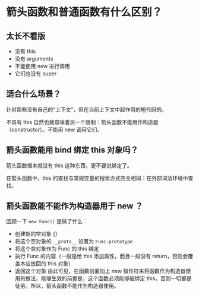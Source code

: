 # 箭头函数和普通函数有什么区别？

## 太长不看版
- 没有 this
- 没有 arguments
- 不能使用 new 进行调用
- 它们也没有 super

## 适合什么场景？

针对那些没有自己的“上下文”，但在当前上下文中起作用的短代码的。

不具有 this 自然也就意味着另一个限制：箭头函数不能用作构造器（constructor）。不能用 new 调用它们。
## 箭头函数能用 bind 绑定 this 对象吗？

箭头函数根本就没有 this 这种东西，更不要说绑定了。

在箭头函数中，this 的查找与常规变量的搜索方式完全相同：在外部词法环境中查找。

## 箭头函数能不能作为构造器用于 new ？
回顾一下 `new Func()` 是做了什么：
- 创建新的空对象 {}
- 将这个空对象的 `__proto__` 设置为 `Func.prototype`
- 将这个空对象作为 Func 的 this 绑定
- 执行 Func 的内容（一般是给 this 添加属性，而且一般没有 return，否则会覆盖本应放回的 this 对象）
- 返回这个对象
由此可见，在函数前面加上 new 操作符来将函数作为构造器使用的做法，能够生效的前提是，这个函数必须能够被绑定 this，否则一切都是徒劳。所以，箭头函数不能作为构造器使用。